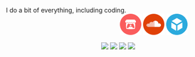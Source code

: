 <p align="left">
    I do a bit of everything, including coding.
    <!--
    <a href="https://www.linkedin.com/in/yancharkin/"><img width="48px" src="images/linkedin.png"></a>
    <a href="https://yancharkin.bandcamp.com/music"><img width="48px" src="images/bandcamp.png"></a>
    <a href="https://www.upwork.com/freelancers/~01f01fe014e0852622"><img width="48px" src="images/upwork.png"></a>
    -->
    <img width="50%"></img>
    <a href="https://yancharkin.itch.io/"><img width="48px" src="images/itch.png"></a>
    <a href="https://soundcloud.com/yancharkin"><img width="48px" src="images/soundcloud.png"></a>
    <a href="https://sketchfab.com/yancharkin"><img width="48px" src="images/sketchfab.png"></a>
</p>
<p align="center">
    <a href="https://github.com/yancharkin#gh-dark-mode-only"><img src="https://github-readme-stats.vercel.app/api/top-langs/?username=yancharkin&exclude_repo=SpelunkyClassicHD,SpelunkyClassicHDhtml5,game_jams,games_nebula_goglib_scripts,games_nebula_mylib_scripts&size_weight=0.5&count_weight=0.5&layout=compact&card_width=420&theme=transparent&border_color=3f464f&title_color=4694f8&text_color=7e848d"></a>
    <a href="https://github.com/yancharkin#gh-dark-mode-only"><img src="https://github-readme-stats.vercel.app/api/?username=yancharkin&hide_title=true&card_width=420&theme=transparent&border_color=3f464f&title_color=4694f8&text_color=7e848d"/></a>
    <a href="https://github.com/yancharkin#gh-light-mode-only"><img src="https://github-readme-stats.vercel.app/api/top-langs/?username=yancharkin&exclude_repo=SpelunkyClassicHD,SpelunkyClassicHDhtml5,game_jams,games_nebula_goglib_scripts,games_nebula_mylib_scripts&size_weight=0.5&count_weight=0.5&layout=compact&card_width=420&theme=transparent&border_color=d1d9e0&title_color=0969da&text_color=59636e"></a>
    <a href="https://github.com/yancharkin#gh-light-mode-only"><img src="https://github-readme-stats.vercel.app/api/?username=yancharkin&hide_title=true&card_width=420&theme=transparent&border_color=d1d9e0&title_color=0969da&text_color=59636e"/></a>
</p>

